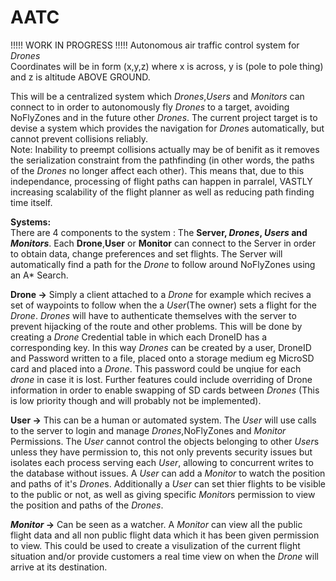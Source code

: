 # AATC
!!!!! WORK IN PROGRESS !!!!!
Autonomous air traffic control system for *Drones*  
Coordinates will be in form (x,y,z) where x is across, y is (pole to pole thing) and z is altitude ABOVE GROUND. 

This will be a centralized system which *Drones*,*Users* and *Monitors* can connect to in order to autonomously fly *Drones* to a target, avoiding NoFlyZones and in the future other *Drones*. The current project target is to devise a system which provides the navigation for *Drone*s automatically, but cannot prevent collisions reliably.  
Note: Inability to preempt collisions actually may be of benifit as it removes the serialization constraint from the pathfinding (in other words, the paths of the *Drones* no longer affect each other). This means that, due to this independance, processing of flight paths can happen in parralel, VASTLY increasing scalability of the flight planner as well as reducing path finding time itself.

**Systems:**  
There are 4 components to the system : The **Server, *Drones*, *Users* and *Monitors***. Each **Drone**,**User** or **Monitor** can connect to the Server in order to obtain data, change preferences and set flights. The Server will automatically find a path for the *Drone* to follow around NoFlyZones using an A* Search.

**Drone ->** Simply a client attached to a *Drone* for example which recives a set of waypoints to follow when the a *User*(The owner) sets a flight for the *Drone*. *Drones* will have to authenticate themselves with the server to prevent hijacking of the route and other problems. This will be done by creating a *Drone* Credential table in which each DroneID has a corresponding key. In this way *Drones* can be created by a user, DroneID and Password written to a file, placed onto a storage medium eg MicroSD card and placed into a *Drone*. This password could be unqiue for each *drone* in case it is lost. Further features could include overriding of Drone information in order to enable swapping of SD cards between *Drones* (This is low priority though and will probably not be implemented).

**User ->** This can be a human or automated system. The *User* will use calls to the server to login and manage *Drones*,NoFlyZones and *Monitor* Permissions. The *User* cannot control the objects belonging to other *User*s unless they have permission to, this not only prevents security issues but isolates each process serving each *User*, allowing to concurrent writes to the database without issues. A *User* can add a *Monitor* to watch the position and paths of it's *Drone*s. Additionally a *User* can set thier flights to be visible to the public or not, as well as giving specific *Monitor*s permission to view the position and paths of the *Drones*.

***Monitor* ->** Can be seen as a watcher. A *Monitor* can view all the public flight data and all non public flight data which it has been given permission to view. This could be used to create a visulization of the current flight situation and/or provide customers a real time view on when the *Drone* will arrive at its destination.

